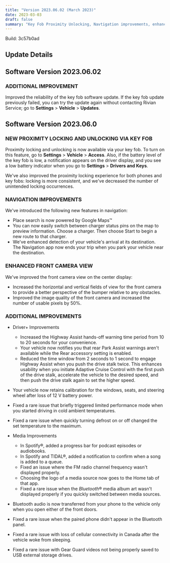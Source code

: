 ```yaml
---
title: "Version 2023.06.02 (March 2023)"
date: 2023-03-03
draft: false
summary: "Key Fob Proximity Unlocking, Navtigation improvements, enhanced camera view, and additional improvements."
---
```

Build: 3c57b0ad

## Update Details

## Software Version 2023.06.02

### ADDITIONAL IMPROVEMENT
Improved the reliability of the key fob software update. If the key fob update previously failed, you can try the update again without contacting Rivian Service; go to **Settings** > **Vehicle** > **Updates**.

## Software Version 2023.06.0

### NEW PROXIMITY LOCKING AND UNLOCKING VIA KEY FOB
Proximity locking and unlocking is now available via your key fob. To turn on this feature, go to **Settings** > **Vehicle** > **Access**. Also, if the battery level of the key fob is low, a notification appears on the driver display, and you see a low battery indicator when you go to **Settings** > **Drivers and Keys**.

We've also improved the proximity locking experience for both phones and key fobs: locking is more consistent, and we've decreased the number of unintended locking occurrences.

### NAVIGATION IMPROVEMENTS
We've introduced the following new features in navigation:
* Place search is now powered by Google Maps™
* You can now easily switch between charger status pins on the map to preview information. Choose a charger. Then choose Start to begin a new route to that charger.
* We've enhanced detection of your vehicle's arrival at its destination. The Navigation app now ends your trip when you park your vehicle near the destination.

### ENHANCED FRONT CAMERA VIEW
We've improved the front camera view on the center display:
* Increased the horizontal and vertical fields of view for the front camera to provide a better perspective of the bumper relative to any obstacles.
* Improved the image quality of the front camera and increased the number of usable pixels by 50%.

### ADDITIONAL IMPROVEMENTS
* Driver+ Improvements
  * Increased the Highway Assist hands-off warning time period from 10 to 20 seconds for your convenience.
  * Your vehicle now notifies you that rear Park Assist warnings aren't available while the Rear accessory setting is enabled.
  * Reduced the time window from 2 seconds to 1 second to engage Highway Assist when you push the drive stalk twice. This enhances usability when you initiate Adaptive Cruise Control with the first push of the drive stalk, accelerate the vehicle to the desired speed, and then push the drive stalk again to set the higher speed.
* Your vehicle now retains calibration for the windows, seats, and steering wheel after loss of 12 V battery power.
* Fixed a rare issue that briefly triggered limited performance mode when you started driving in cold ambient temperatures.
* Fixed a rare issue when quickly turning defrost on or off changed the set temperature to the maximum.

* Media Improvements
  * In Spotify®, added a progress bar for podcast episodes or audiobooks.
  * In Spotify and TIDAL®, added a notification to confirm when a song is added to a queue.
  * Fixed an issue where the FM radio channel frequency wasn't displayed properly.
  * Choosing the logo of a media source now goes to the Home tab of that app.
  * Fixed a rare issue when the *Bluetooth*® media album art wasn't displayed properly if you quickly switched between media sources.

* Bluetooth audio is now transferred from your phone to the vehicle only when you open either of the front doors.
* Fixed a rare issue when the paired phone didn't appear in the Bluetooth panel.
* Fixed a rare issue with loss of cellular connectivity in Canada after the vehicle woke from sleeping.
* Fixed a rare issue with Gear Guard videos not being properly saved to USB external storage drives.
